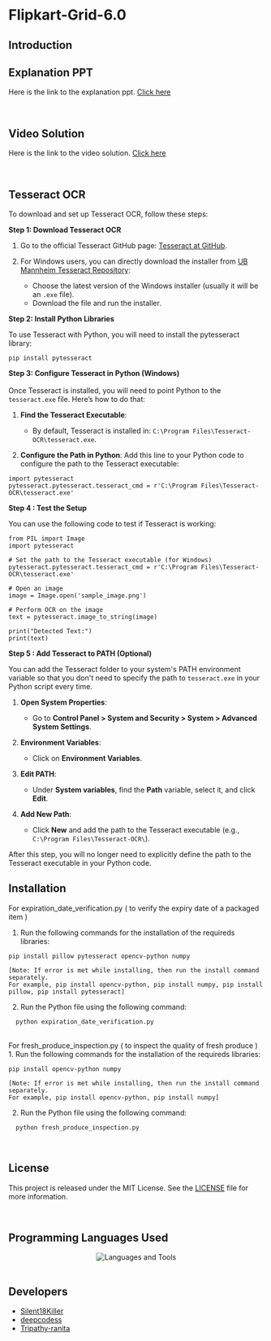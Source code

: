 # Flipkart-Grid-6.0
<h2>Introduction</h2>

<h2>Explanation PPT</h2>
<p>Here is the link to the explanation ppt. <a href="">Click here</a></p>
</br>

<h2>Video Solution</h2>
<p>Here is the link to the video solution. <a href="">Click here</a></p>
</br>

<h2>Tesseract OCR</h2>
To download and set up Tesseract OCR, follow these steps:

**Step 1: Download Tesseract OCR**

1. Go to the official Tesseract GitHub page: [Tesseract at GitHub](https://github.com/tesseract-ocr/tesseract).

2. For Windows users, you can directly download the installer from [UB Mannheim Tesseract Repository](https://github.com/UB-Mannheim/tesseract/wiki):

   - Choose the latest version of the Windows installer (usually it will be an `.exe` file).
   - Download the file and run the installer.

**Step 2: Install Python Libraries**

To use Tesseract with Python, you will need to install the pytesseract library:

```
pip install pytesseract
```

**Step 3: Configure Tesseract in Python (Windows)**
</br></br>
Once Tesseract is installed, you will need to point Python to the `tesseract.exe` file. Here’s how to do that:

1. **Find the Tesseract Executable**:
    - By default, Tesseract is installed in: `C:\Program Files\Tesseract-OCR\tesseract.exe`.
      
2. **Configure the Path in Python**: Add this line to your Python code to configure the path to the Tesseract executable:

```
import pytesseract
pytesseract.pytesseract.tesseract_cmd = r'C:\Program Files\Tesseract-OCR\tesseract.exe'
```

**Step 4 : Test the Setup**
</br>

You can use the following code to test if Tesseract is working:

```
from PIL import Image
import pytesseract

# Set the path to the Tesseract executable (for Windows)
pytesseract.pytesseract.tesseract_cmd = r'C:\Program Files\Tesseract-OCR\tesseract.exe'

# Open an image
image = Image.open('sample_image.png')

# Perform OCR on the image
text = pytesseract.image_to_string(image)

print("Detected Text:")
print(text)
```

**Step 5 : Add Tesseract to PATH (Optional)**

You can add the Tesseract folder to your system's PATH environment variable so that you don't need to specify the path to `tesseract.exe` in your Python script every time.

1. **Open System Properties**:
   - Go to **Control Panel > System and Security > System > Advanced System Settings**.

2. **Environment Variables**:
   - Click on **Environment Variables**.

3. **Edit PATH**:
   - Under **System variables**, find the **Path** variable, select it, and click **Edit**.

4. **Add New Path**:
   - Click **New** and add the path to the Tesseract executable (e.g., `C:\Program Files\Tesseract-OCR\`).

After this step, you will no longer need to explicitly define the path to the Tesseract executable in your Python code.

<h2>Installation</h2>
For expiration_date_verification.py ( to verify the expiry date of a packaged item )
</br>


1. Run the following commands for the installation of the requireds libraries:

```
pip install pillow pytesseract opencv-python numpy

[Note: If error is met while installing, then run the install command separately.
For example, pip install opencv-python, pip install numpy, pip install pillow, pip install pytesseract]
```

2. Run the Python file using the following command:

```
  python expiration_date_verification.py
```

</br>
For fresh_produce_inspection.py ( to inspect the quality of fresh produce )
</br>
1. Run the following commands for the installation of the requireds libraries:

```
pip install opencv-python numpy

[Note: If error is met while installing, then run the install command separately.
For example, pip install opencv-python, pip install numpy]
```

2. Run the Python file using the following command:

```
  python fresh_produce_inspection.py
```
</br>

<h2>License</h2>
<p>This project is released under the MIT License. See the <a href="https://github.com/Silent18Killer/Face-Emotion-Recognition/blob/main/LICENSE">LICENSE</a> file for more information.</p>
</br>

<h2>Programming Languages Used</h2>
<div align="center">
  <img aligh="center" src="https://skillicons.dev/icons?i=python,opencv" alt="Languages and Tools">
</div>
</br>

<h2>Developers</h2>
<ul>
  <li><a href="https://github.com/Silent18Killer">Silent18Killer</a></li>
  <li><a href="https://github.com/deepcodess">deepcodess</a></li>
  <li><a href="https://github.com/RanitaTripathy">Tripathy-ranita</a></li>
</ul>
